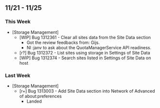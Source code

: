 ## 11/21 - 11/25 ##

### This Week ###
* [Storage Management]
  - [WIP] Bug 1312361 - Clear all sites data from the Site Data section
    - Got the review feedbacks from: Gijs.
    - NI :janv to ask about the QuotaManagerService API readiness.
  - [r?] Bug 1312372 - List sites using storage in Settings of Site Data
  - [WIP] Bug 1312374 - Search sites listed in Settings of Site Data on host

### Last Week ###
* [Storage Management]
  - [r+] Bug 1313003 - Add Site Data section into Network of Advanced of about:preferences
    - Landed

